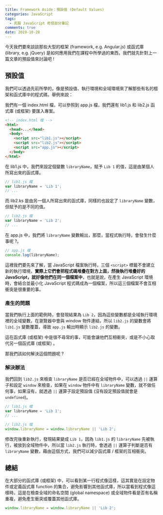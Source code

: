```yaml
---
title: Framework Aside：預設值 (Default Values)
categories: JavaScript
tags:
  - 克服 JavaScript 奇怪部分筆記
comments: true
date: 2019-10-28
---
```


今天我們要來談談那些大型的框架 (framework, e.g. Angular.js) 或函式庫 (library, e.g. jQuery) 是如何應用我們在課程中所學過的東西，我們就先針對上一篇文章的預設值來討論吧 !

## 預設值

我們可以透過先前所學的，像是預設值、執行環境和全域環境來了解那些有名的框架和函式庫中的程式碼，舉例來說：

我們有一個 index.html 檔，可以參照到 app.js 檔，我們還有 lib1.js 和 lib2.js 函式庫 (或框架) 要匯入專案。

``` HTML
<!-- index.html 檔 -->
<html>
  <head>...</head>
  <body>
    <script src="lib1.js"></script>
    <script src="lib2.js"></script>
    <script src="app.js"></script>
  </body>
</html>
```

在 lib1.js 中，我們來設定個變數 `libraryName`，賦予 `Lib 1` 的值，這是由某個人所寫出來的函式庫。

``` JavaScript
// lib1.js 檔
var libraryName = 'Lib 1';
// ...
```

而 lib2.ks 是由另一個人所寫出來的函式庫，同樣的也設定了 `libraryName` 變數，但賦予的是不同的值。

``` JavaScript
// lib2.js 檔
var libraryName = 'Lib 2';
// ...
```

在 app.js 中，我們將 `libraryName` 變數輸出，那麼，當程式執行時，會發生什麼事呢 ?。

``` JavaScript
// app.js 檔
console.log(libraryName);
```

這裡我們要先來了解，當 JavaScript 檔案執行時，三個 `<script>` 標籤不會建立新的執行環境，**實際上它們會把程式碼堆疊在對方上面，然後執行堆疊好的 JavaScript，就好像他們在同一個檔案中**，也就是說，在產生 JavaScript 環境時，會結合並最小化 JavaScript 程式碼成為一個檔案，所以這三個檔案不會互相衝突是很重要的事。

### 產生的問題

當我們執行上面的範例時，會發現結果為 `Lib 2`，因為這些變數都是全域執行環境裡的全域變數，在瀏覽器中會與 window 物件連結，所以 `lib2.js` 的變數會將 `lib1.js` 變數覆蓋，導致 `app.js` 輸出時顯示 `lib2.js` 的變數。

這在函式庫 (或框架) 中是很不尋常的事，可能會讓他們互相衝突，或是不小心取代另一個函式庫 (或框架) 。

那我們該如何解決這個問題呢 ?

### 解決辦法

我們回到 `lib2.js` 來檢查 `libraryName` 是否已經在全域物件中，可以透過 `||` 運算子和設定 `window` 來檢查，如果在 `window` 物件中有 `libraryName` 變數，就不做任何事，如果沒有，就透過 `||` 運算子設定預設值 (沒有設定預設值就會是 `undefined`)。

``` JavaScript
// lib1.js 檔
var libraryName = 'Lib 1';
// ...
```

``` JavaScript
// lib2.js 檔
window.libraryName = window.libraryName || 'Lib 2';
```

修改完後重新執行，發現結果變成 `Lib 1`，因為 `lib1.js` 的 `libraryName` 先被執行，被放到全域物件中，所以當 `lib2.js` 執行時，會透過 `||` 運算子判斷是否有 `libraryName` 變數，藉由這個方式，我們可以減少函式庫 / 框架的互相衝突。

## 總結

在大部分的函式庫 (或框架) 中，可以看到某一行程式像這樣，這其實是在設定物件或定義函式庫 function 的集合，避免影響到其他函式庫，所以當看到程式像這樣時，這是在檢查全域的命名空間 (global namespace) 或全域物件看是否有名稱重複，避免產生衝突或覆蓋其他函式庫。

``` JavaScript
window.libraryName = window.libraryName || 'Lib 2';
```
